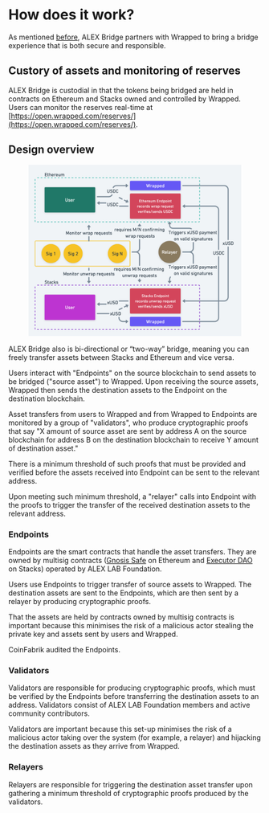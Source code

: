 # How does it work?

As mentioned [before](platform-architecture-that-supports-ecosystem-development.md), ALEX Bridge partners with Wrapped to bring a bridge experience that is both secure and responsible.

## Custory of assets and monitoring of reserves

ALEX Bridge is custodial in that the tokens being bridged are held in contracts on Ethereum and Stacks owned and controlled by Wrapped. Users can monitor the reserves real-time at [https://open.wrapped.com/reserves/](https://open.wrapped.com/reserves/).

## Design overview

<figure><img src="../.gitbook/assets/image (3).png" alt=""><figcaption></figcaption></figure>

ALEX Bridge also is bi-directional or “two-way” bridge, meaning you can freely transfer assets between Stacks and Ethereum and vice versa.

Users interact with "Endpoints" on the source blockchain to send assets to be bridged ("source asset") to Wrapped. Upon receiving the source assets, Wrapped then sends the destination assets to the Endpoint on the destination blockchain.

Asset transfers from users to Wrapped and from Wrapped to Endpoints are monitored by a group of "validators", who produce cryptographic proofs that say "X amount of source asset are sent by address A on the source blockchain for address B on the destination blockchain to receive Y amount of destination asset."

There is a minimum threshold of such proofs that must be provided and verified before the assets received into Endpoint can be sent to the relevant address.

Upon meeting such minimum threshold, a "relayer" calls into Endpoint with the proofs to trigger the transfer of the received destination assets to the relevant address.

### Endpoints

Endpoints are the smart contracts that handle the asset transfers. They are owned by multisig contracts ([Gnosis Safe](https://safe.global/) on Ethereum and [Executor DAO](https://explorer.stacks.co/txid/0xf4bd95ea0486e6a50ae632c613f1d72b2a5bbbc4211b494cd0f1d3443658544d?chain=mainnet) on Stacks) operated by ALEX LAB Foundation.

Users use Endpoints to trigger transfer of source assets to Wrapped. The destination assets are sent to the Endpoints, which are then sent by a relayer by producing cryptographic proofs.

That the assets are held by contracts owned by multisig contracts is important because this minimises the risk of a malicious actor stealing the private key and assets sent by users and Wrapped.

CoinFabrik audited the Endpoints.

### Validators

Validators are responsible for producing cryptographic proofs, which must be verified by the Endpoints before transferring the destination assets to an address. Validators consist of ALEX LAB Foundation members and active community contributors.&#x20;

Validators are important because this set-up minimises the risk of a malicious actor taking over the system (for example, a relayer) and hijacking the destination assets as they arrive from Wrapped.

### Relayers

Relayers are responsible for triggering the destination asset transfer upon gathering a minimum threshold of cryptographic proofs produced by the validators.





